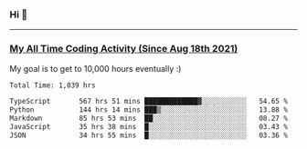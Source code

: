 ### Hi 🙂

---

### <a href="https://wakatime.com/@Eroxl">My All Time Coding Activity (Since Aug 18th 2021)</a>
My goal is to get to 10,000 hours eventually :)
<!--START_SECTION:waka-->

```txt
Total Time: 1,039 hrs

TypeScript       567 hrs 51 mins █████████████▓░░░░░░░░░░░   54.65 %
Python           144 hrs 14 mins ███▒░░░░░░░░░░░░░░░░░░░░░   13.88 %
Markdown         85 hrs 53 mins  ██░░░░░░░░░░░░░░░░░░░░░░░   08.27 %
JavaScript       35 hrs 38 mins  █░░░░░░░░░░░░░░░░░░░░░░░░   03.43 %
JSON             34 hrs 55 mins  █░░░░░░░░░░░░░░░░░░░░░░░░   03.36 %
```

<!--END_SECTION:waka-->
